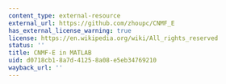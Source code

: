 ```yaml
---
content_type: external-resource
external_url: https://github.com/zhoupc/CNMF_E
has_external_license_warning: true
license: https://en.wikipedia.org/wiki/All_rights_reserved
status: ''
title: CNMF-E in MATLAB
uid: d0718cb1-8a7d-4125-8a08-e5eb34769210
wayback_url: ''
---
```


